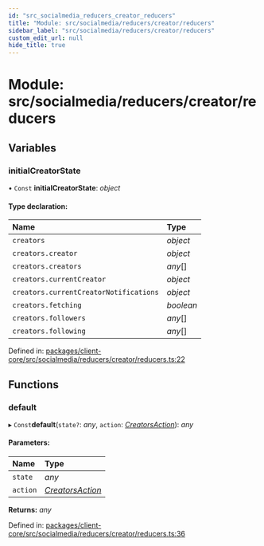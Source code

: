 ```yaml
---
id: "src_socialmedia_reducers_creator_reducers"
title: "Module: src/socialmedia/reducers/creator/reducers"
sidebar_label: "src/socialmedia/reducers/creator/reducers"
custom_edit_url: null
hide_title: true
---
```


# Module: src/socialmedia/reducers/creator/reducers

## Variables

### initialCreatorState

• `Const` **initialCreatorState**: *object*

#### Type declaration:

Name | Type |
:------ | :------ |
`creators` | *object* |
`creators.creator` | *object* |
`creators.creators` | *any*[] |
`creators.currentCreator` | *object* |
`creators.currentCreatorNotifications` | *object* |
`creators.fetching` | *boolean* |
`creators.followers` | *any*[] |
`creators.following` | *any*[] |

Defined in: [packages/client-core/src/socialmedia/reducers/creator/reducers.ts:22](https://github.com/xr3ngine/xr3ngine/blob/77d12cea0/packages/client-core/src/socialmedia/reducers/creator/reducers.ts#L22)

## Functions

### default

▸ `Const`**default**(`state?`: *any*, `action`: [*CreatorsAction*](src_socialmedia_reducers_creator_actions.md#creatorsaction)): *any*

#### Parameters:

Name | Type |
:------ | :------ |
`state` | *any* |
`action` | [*CreatorsAction*](src_socialmedia_reducers_creator_actions.md#creatorsaction) |

**Returns:** *any*

Defined in: [packages/client-core/src/socialmedia/reducers/creator/reducers.ts:36](https://github.com/xr3ngine/xr3ngine/blob/77d12cea0/packages/client-core/src/socialmedia/reducers/creator/reducers.ts#L36)

